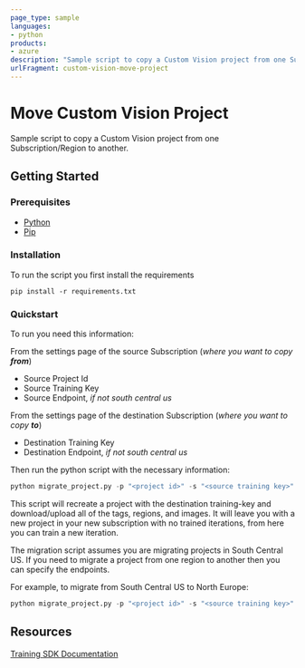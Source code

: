 ```yaml
---
page_type: sample
languages:
- python
products:
- azure
description: "Sample script to copy a Custom Vision project from one Subscription/Region to another."
urlFragment: custom-vision-move-project
---
```


# Move Custom Vision Project

Sample script to copy a Custom Vision project from one Subscription/Region to another.

## Getting Started

### Prerequisites

* [Python](https://www.python.org/downloads/)
* [Pip](https://pip.pypa.io/en/stable/installing/)

### Installation

To run the script you first install the requirements
```
pip install -r requirements.txt
```

### Quickstart

To run you need this information:

From the settings page of the source Subscription (_where you want to copy **from**_)
* Source Project Id
* Source Training Key
* Source Endpoint, _if not south central us_

From the settings page of the destination Subscription (_where you want to copy **to**_)
* Destination Training Key
* Destination Endpoint, _if not south central us_

Then run the python script with the necessary information:
```Python
python migrate_project.py -p "<project id>" -s "<source training key>" -d "<destination training key>"
```

This script will recreate a project with the destination training-key and download/upload all of the tags, regions, and images. It will leave you with a new project in your new subscription with no trained iterations, from here you can train a new iteration.

The migration script assumes you are migrating projects in South Central US. If you need to migrate a project from one region to another then you can specify the endpoints. 

For example, to migrate from South Central US to North Europe:

```Python
python migrate_project.py -p "<project id>" -s "<source training key>" -se "https://southcentralus.api.cognitive.microsoft.com" -d "<destination training key>" -de "https://northeurope.api.cognitive.microsoft.com"
```

## Resources

[Training SDK Documentation](https://southcentralus.dev.cognitive.microsoft.com/docs/services/Custom_Vision_Training_3.0/operations/5c771cdcbf6a2b18a0c3b7fa)
